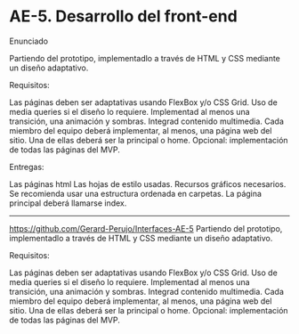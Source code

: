 # AE-5. Desarrollo del front-end

Enunciado

Partiendo del prototipo, implementadlo a través de HTML y CSS mediante un diseño adaptativo.

Requisitos:

Las páginas deben ser adaptativas usando FlexBox y/o CSS Grid.
Uso de media queries si el diseño lo requiere.
Implementad al menos una transición, una animación y sombras.
Integrad contenido multimedia.
Cada miembro del equipo deberá implementar, al menos, una página web del sitio. Una de ellas deberá ser la principal o home.
Opcional: implementación de todas las páginas del MVP.
 

Entregas:

Las páginas html
Las hojas de estilo usadas.
Recursos gráficos necesarios.
Se recomienda usar una estructura ordenada en carpetas. La página principal deberá llamarse index.



--------------------------------------------------------------
https://github.com/Gerard-Perujo/Interfaces-AE-5
Partiendo del prototipo, implementadlo a través de HTML y CSS mediante un diseño adaptativo.

Requisitos:

Las páginas deben ser adaptativas usando FlexBox y/o CSS Grid.
Uso de media queries si el diseño lo requiere.
Implementad al menos una transición, una animación y sombras.
Integrad contenido multimedia.
Cada miembro del equipo deberá implementar, al menos, una página web del sitio. Una de ellas deberá ser la principal o home.
Opcional: implementación de todas las páginas del MVP.
